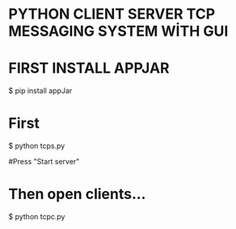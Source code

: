 # PYTHON CLIENT SERVER TCP MESSAGING SYSTEM WİTH GUI 

# FIRST INSTALL APPJAR

$ pip install appJar 

# First 

$ python tcps.py

#Press "Start server"

# Then open clients...

$ python tcpc.py
